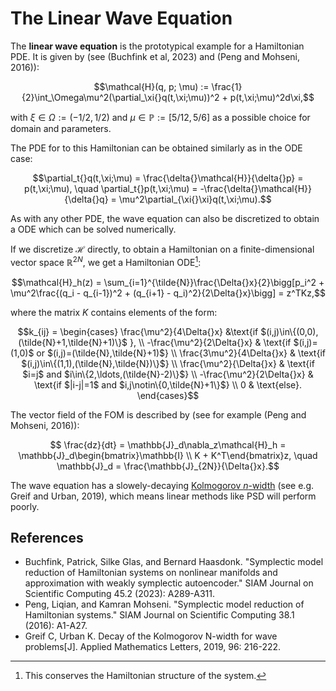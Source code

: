 # The Linear Wave Equation

The **linear wave equation** is the prototypical example for a Hamiltonian PDE. It is given by (see (Buchfink et al, 2023) and (Peng and Mohseni, 2016)): 
```math
\mathcal{H}(q, p; \mu) := \frac{1}{2}\int_\Omega\mu^2(\partial_\xi{}q(t,\xi;\mu))^2 + p(t,\xi;\mu)^2d\xi,
```
with $\xi\in\Omega:=(-1/2,1/2)$ and $\mu\in\mathbb{P}:=[5/12,5/6]$ as a possible choice for domain and parameters. 

The PDE for to this Hamiltonian can be obtained similarly as in the ODE case:

```math
\partial_t{}q(t,\xi;\mu) = \frac{\delta{}\mathcal{H}}{\delta{}p} = p(t,\xi;\mu), \quad \partial_t{}p(t,\xi;\mu) = -\frac{\delta{}\mathcal{H}}{\delta{}q} = \mu^2\partial_{\xi{}\xi}q(t,\xi;\mu).
```

As with any other PDE, the wave equation can also be discretized to obtain a ODE which can be solved numerically.

If we discretize $\mathcal{H}$ directly, to obtain a Hamiltonian on a finite-dimensional vector space $\mathbb{R}^{2N}$, we get a Hamiltonian ODE[^1]:

[^1]: This conserves the Hamiltonian structure of the system.

```math
\mathcal{H}_h(z) = \sum_{i=1}^{\tilde{N}}\frac{\Delta{}x}{2}\bigg[p_i^2 + \mu^2\frac{(q_i - q_{i-1})^2 + (q_{i+1} - q_i)^2}{2\Delta{}x}\bigg] = z^TKz,
```

where the matrix $K$ contains elements of the form: 

```math
k_{ij} = \begin{cases}  \frac{\mu^2}{4\Delta{}x} &\text{if $(i,j)\in\{(0,0),(\tilde{N}+1,\tilde{N}+1)\}$ }, \\
    -\frac{\mu^2}{2\Delta{}x} & \text{if $(i,j)=(1,0)$ or $(i,j)=(\tilde{N},\tilde{N}+1)$} \\
    \frac{3\mu^2}{4\Delta{}x} & \text{if $(i,j)\in\{(1,1),(\tilde{N},\tilde{N})\}$} \\
    \frac{\mu^2}{\Delta{}x} & \text{if $i=j$ and $i\in\{2,\ldots,(\tilde{N}-2)\}$} \\ 
    -\frac{\mu^2}{2\Delta{}x} & \text{if $|i-j|=1$ and $i,j\notin\{0,\tilde{N}+1\}$} \\
                        0 & \text{else}.
                        \end{cases}
```

The vector field of the FOM is described by (see for example (Peng and Mohseni, 2016)):

```math
  \frac{dz}{dt} = \mathbb{J}_d\nabla_z\mathcal{H}_h = \mathbb{J}_d\begin{bmatrix}\mathbb{I} \\ K + K^T\end{bmatrix}z, \quad \mathbb{J}_d = \frac{\mathbb{J}_{2N}}{\Delta{}x}.
```

The wave equation has a slowely-decaying [Kolmogorov $n$-width](../reduced_order_modeling/kolmogorov_n_width.md) (see e.g. Greif and Urban, 2019), which means linear methods like PSD will perform poorly.

## References 
- Buchfink, Patrick, Silke Glas, and Bernard Haasdonk. "Symplectic model reduction of Hamiltonian systems on nonlinear manifolds and approximation with weakly symplectic autoencoder." SIAM Journal on Scientific Computing 45.2 (2023): A289-A311.
- Peng, Liqian, and Kamran Mohseni. "Symplectic model reduction of Hamiltonian systems." SIAM Journal on Scientific Computing 38.1 (2016): A1-A27.
- Greif C, Urban K. Decay of the Kolmogorov N-width for wave problems[J]. Applied Mathematics Letters, 2019, 96: 216-222.